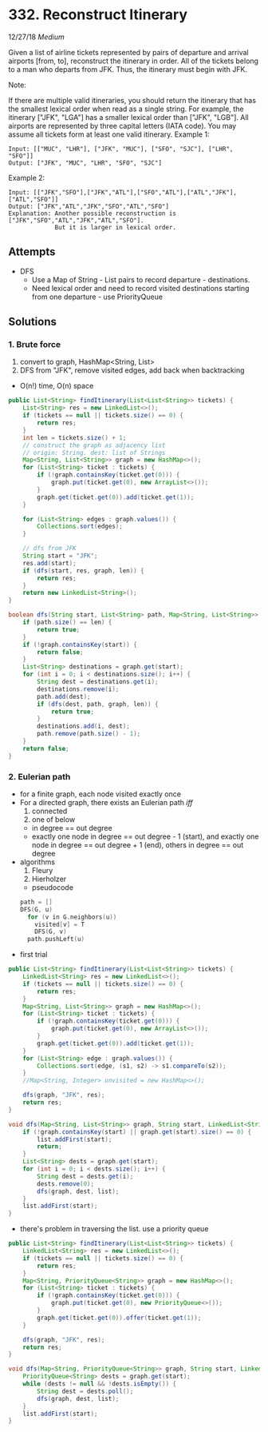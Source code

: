 # 332. Reconstruct Itinerary
12/27/18
*Medium*

Given a list of airline tickets represented by pairs of departure and arrival airports [from, to], reconstruct the itinerary in order. All of the tickets belong to a man who departs from JFK. Thus, the itinerary must begin with JFK.

Note:

If there are multiple valid itineraries, you should return the itinerary that has the smallest lexical order when read as a single string. For example, the itinerary ["JFK", "LGA"] has a smaller lexical order than ["JFK", "LGB"].
All airports are represented by three capital letters (IATA code).
You may assume all tickets form at least one valid itinerary.
Example 1:
```
Input: [["MUC", "LHR"], ["JFK", "MUC"], ["SFO", "SJC"], ["LHR", "SFO"]]
Output: ["JFK", "MUC", "LHR", "SFO", "SJC"]
```
Example 2:
```
Input: [["JFK","SFO"],["JFK","ATL"],["SFO","ATL"],["ATL","JFK"],["ATL","SFO"]]
Output: ["JFK","ATL","JFK","SFO","ATL","SFO"]
Explanation: Another possible reconstruction is ["JFK","SFO","ATL","JFK","ATL","SFO"].
             But it is larger in lexical order.
```

## Attempts
* DFS
  - Use a Map of String - List<String> pairs to record departure - destinations.
  - Need lexical order and need to record visited destinations starting from one departure - use PriorityQueue

## Solutions
### 1. Brute force
1. convert to graph, HashMap<String, List<String>>
2. DFS from "JFK", remove visited edges, add back when backtracking
- O(n!) time, O(n) space
```Java
public List<String> findItinerary(List<List<String>> tickets) {
    List<String> res = new LinkedList<>();
    if (tickets == null || tickets.size() == 0) {
        return res;
    }
    int len = tickets.size() + 1;
    // construct the graph as adjacency list
    // origin: String. dest: list of Strings
    Map<String, List<String>> graph = new HashMap<>();
    for (List<String> ticket : tickets) {
        if (!graph.containsKey(ticket.get(0))) {
            graph.put(ticket.get(0), new ArrayList<>());
        }
        graph.get(ticket.get(0)).add(ticket.get(1));
    }

    for (List<String> edges : graph.values()) {
        Collections.sort(edges);
    }

    // dfs from JFK
    String start = "JFK";
    res.add(start);
    if (dfs(start, res, graph, len)) {
        return res;
    }
    return new LinkedList<String>();
}

boolean dfs(String start, List<String> path, Map<String, List<String>> graph, int len) {
    if (path.size() == len) {
        return true;
    }
    if (!graph.containsKey(start)) {
        return false;
    }
    List<String> destinations = graph.get(start);
    for (int i = 0; i < destinations.size(); i++) {
        String dest = destinations.get(i);
        destinations.remove(i);
        path.add(dest);
        if (dfs(dest, path, graph, len)) {
            return true;
        }
        destinations.add(i, dest);
        path.remove(path.size() - 1);
    }
    return false;
}
```

### 2. Eulerian path
- for a finite graph, each node visited exactly once
- For a directed graph, there exists an Eulerian path *iff*
  1. connected
  2. one of below
    - in degree == out degree
    - exactly one node in degree == out degree - 1 (start), and exactly one node in degree == out degree + 1 (end), others in degree == out degree
- algorithms
  1. Fleury
  2. Hierholzer
    - pseudocode
    ```go
    path = []
    DFS(G, u)
      for (v in G.neighbors(u))
        visited[v] = T
        DFS(G, v)
      path.pushLeft(u)  
    ```
- first trial
```Java
public List<String> findItinerary(List<List<String>> tickets) {
    LinkedList<String> res = new LinkedList<>();
    if (tickets == null || tickets.size() == 0) {
        return res;
    }
    Map<String, List<String>> graph = new HashMap<>();
    for (List<String> ticket : tickets) {
        if (!graph.containsKey(ticket.get(0))) {
            graph.put(ticket.get(0), new ArrayList<>());
        }
        graph.get(ticket.get(0)).add(ticket.get(1));
    }
    for (List<String> edge : graph.values()) {
        Collections.sort(edge, (s1, s2) -> s1.compareTo(s2));
    }
    //Map<String, Integer> unvisited = new HashMap<>();

    dfs(graph, "JFK", res);
    return res;
}

void dfs(Map<String, List<String>> graph, String start, LinkedList<String> list) {
    if (!graph.containsKey(start) || graph.get(start).size() == 0) {
        list.addFirst(start);
        return;
    }
    List<String> dests = graph.get(start);
    for (int i = 0; i < dests.size(); i++) {
        String dest = dests.get(i);
        dests.remove(0);
        dfs(graph, dest, list);
    }
    list.addFirst(start);
}
```

- there's problem in traversing the list. use a priority queue
```Java
public List<String> findItinerary(List<List<String>> tickets) {
    LinkedList<String> res = new LinkedList<>();
    if (tickets == null || tickets.size() == 0) {
        return res;
    }
    Map<String, PriorityQueue<String>> graph = new HashMap<>();
    for (List<String> ticket : tickets) {
        if (!graph.containsKey(ticket.get(0))) {
            graph.put(ticket.get(0), new PriorityQueue<>());
        }
        graph.get(ticket.get(0)).offer(ticket.get(1));
    }

    dfs(graph, "JFK", res);
    return res;
}

void dfs(Map<String, PriorityQueue<String>> graph, String start, LinkedList<String> list) {
    PriorityQueue<String> dests = graph.get(start);
    while (dests != null && !dests.isEmpty()) {
        String dest = dests.poll();
        dfs(graph, dest, list);
    }
    list.addFirst(start);
}
```
